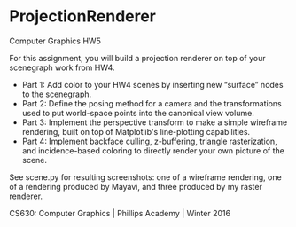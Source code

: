 # ProjectionRenderer
Computer Graphics HW5

For this assignment, you will build a projection renderer on top of your scenegraph work from HW4.
* Part 1: Add color to your HW4 scenes by inserting new “surface” nodes to the scenegraph.
* Part 2: Define the posing method for a camera and the transformations used to put world-space points into the canonical view volume.
* Part 3: Implement the perspective transform to make a simple wireframe rendering, built on top of Matplotlib's line-plotting capabilities.
* Part 4: Implement backface culling, z-buffering, triangle rasterization, and incidence-based coloring to directly render your own picture of the scene.

See scene.py for resulting screenshots: one of a wireframe rendering, one of a rendering produced by Mayavi, and three produced by my raster renderer.

CS630: Computer Graphics | Phillips Academy | Winter 2016
